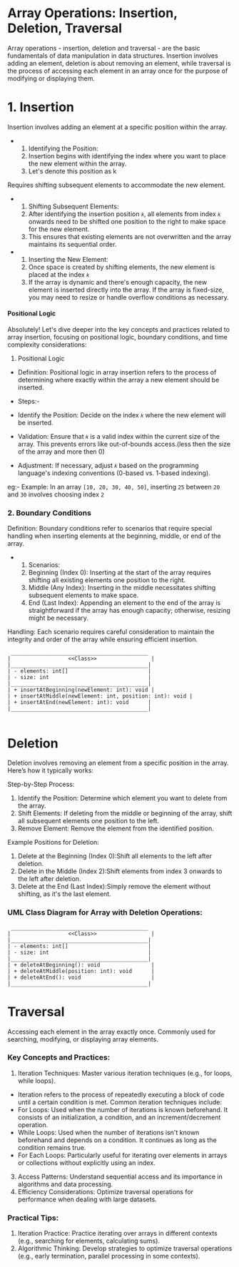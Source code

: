 # Array Operations: Insertion, Deletion, Traversal

Array operations - insertion, deletion and traversal - are the basic fundamentals of data manipulation in data structures. Insertion involves adding an element, deletion is about removing an element, while traversal is the process of accessing each element in an array once for the purpose of modifying or displaying them.


# 1. Insertion

Insertion involves adding an element at a specific position within the array.

- 1. Identifying the Position:
  2. Insertion begins with identifying the index where you want to place the new element within the array.
  3. Let's denote this position as k


Requires shifting subsequent elements to accommodate the new element.

- 1. Shifting Subsequent Elements:
  2. After identifying the insertion position `𝑘`, all elements from index `𝑘` onwards need to be shifted one position to the right to make space for the new element.
  3. This ensures that existing elements are not overwritten and the array maintains its sequential order.


- 1. Inserting the New Element:
  2. Once space is created by shifting elements, the new element is placed at the index `𝑘`
  3. If the array is dynamic and there's enough capacity, the new element is inserted directly into the array. If the array is fixed-size, you may need to resize or handle overflow conditions as necessary.



####  Positional Logic

Absolutely! Let's dive deeper into the key concepts and practices related to array insertion, focusing on positional logic, boundary conditions, and time complexity considerations:

1. Positional Logic
- Definition: Positional logic in array insertion refers to the process of determining where exactly within the array a new element should be inserted.

- Steps:-
- Identify the Position: Decide on the index `𝑘` where the new element will be inserted.
- Validation: Ensure that `𝑘` is a valid index within the current size of the array. This prevents errors like out-of-bounds access.(less then the size of the array and more then 0)
- Adjustment: If necessary, adjust `𝑘` based on the programming language's indexing conventions (0-based vs. 1-based indexing).

eg:- Example: In an array `[10, 20, 30, 40, 50]`, inserting `25` between `20` and `30` involves choosing index `2`


### 2. Boundary Conditions

Definition: Boundary conditions refer to scenarios that require special handling when inserting elements at the beginning, middle, or end of the array.


- 1. Scenarios:
  2. Beginning (Index 0): Inserting at the start of the array requires shifting all existing elements one position to the right.
  3. Middle (Any Index): Inserting in the middle necessitates shifting subsequent elements to make space.
  4. End (Last Index): Appending an element to the end of the array is straightforward if the array has enough capacity; otherwise, resizing might be necessary.

Handling: Each scenario requires careful consideration to maintain the integrity and order of the array while ensuring efficient insertion.


```plaintext
 ___________________________________________
|                  <<Class>>                 |
|___________________________________________|
| - elements: int[]                         |
| - size: int                               |
|___________________________________________|
| + insertAtBeginning(newElement: int): void |
| + insertAtMiddle(newElement: int, position: int): void |
| + insertAtEnd(newElement: int): void      |
|___________________________________________|


```



# Deletion

Deletion involves removing an element from a specific position in the array. Here’s how it typically works:

Step-by-Step Process:

1. Identify the Position: Determine which element you want to delete from the array.
2. Shift Elements: If deleting from the middle or beginning of the array, shift all subsequent elements one position to the left.
3. Remove Element: Remove the element from the identified position.


Example Positions for Deletion:

1. Delete at the Beginning (Index 0):Shift all elements to the left after deletion.
2. Delete in the Middle (Index 2):Shift elements from index 3 onwards to the left after deletion.
3. Delete at the End (Last Index):Simply remove the element without shifting, as it's the last element.


### UML Class Diagram for Array with Deletion Operations:

```plaintext
 ___________________________________________
|                  <<Class>>                 |
|___________________________________________|
| - elements: int[]                         |
| - size: int                               |
|___________________________________________|
| + deleteAtBeginning(): void                |
| + deleteAtMiddle(position: int): void      |
| + deleteAtEnd(): void                      |
|___________________________________________|

```


# Traversal

Accessing each element in the array exactly once.
Commonly used for searching, modifying, or displaying array elements.

### Key Concepts and Practices:

1. Iteration Techniques: Master various iteration techniques (e.g., for loops, while loops).
- Iteration refers to the process of repeatedly executing a block of code until a certain condition is met. Common iteration techniques include:
- For Loops: Used when the number of iterations is known beforehand. It consists of an initialization, a condition, and an increment/decrement operation.
- While Loops: Used when the number of iterations isn't known beforehand and depends on a condition. It continues as long as the condition remains true.
- For Each Loops: Particularly useful for iterating over elements in arrays or collections without explicitly using an index.

3. Access Patterns: Understand sequential access and its importance in algorithms and data processing.
4. Efficiency Considerations: Optimize traversal operations for performance when dealing with large datasets.

### Practical Tips:

1. Iteration Practice: Practice iterating over arrays in different contexts (e.g., searching for elements, calculating sums).
2. Algorithmic Thinking: Develop strategies to optimize traversal operations (e.g., early termination, parallel processing in some contexts).
































